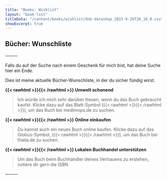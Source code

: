 ```yaml
---
title: "Books: Wishlist"
layout: "book-list"
titleData: "/content/books/wishlist/dnb-datashop_2023-9-26T20_18_0.csv"
showExcerpt: true
---
```

## Bücher: Wunschliste

────

Falls du auf der Suche nach einem Geschenk für mich bist, hat deine Suche hier 
ein Ende.

Dies ist meine aktuelle Bücher-Wunschliste, in der du sicher fündig wirst.

**{{< rawhtml >}}<i class="fas fa-leaf"></i>{{< /rawhtml >}} Umwelt schonend**

> Ich würde ich mich sehr darüber freuen, wenn du das Buch gebraucht kaufst.
> Klicke dazu auf das Blatt-Symbol ({{< rawhtml >}}<i class="fas fa-leaf"></i>{{< /rawhtml >}}), 
> um das Buch bei medimops.de zu suchen. 

**{{< rawhtml >}}<i class="fas fa-globe"></i>{{< /rawhtml >}} Online einkaufen**

> Du kannst auch ein neues Buch online kaufen. Klicke dazu auf das Globus-Symbol, 
> ({{< rawhtml >}}<i class="fas fa-globe"></i>{{< /rawhtml >}}), um das Buch bei 
> thalia.de zu suchen.

**{{< rawhtml >}}<i class="fas fa-map-marker-alt"></i>{{< /rawhtml >}} Lokalen Buchhandel unterstützen**

> Um das Buch beim Buchhändler deines Vertrauens zu erstehen, notiere dir gern
> die ISBN.

────